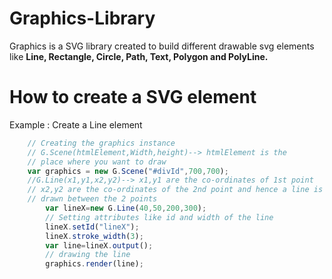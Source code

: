 # Graphics-Library
Graphics is a SVG library created to build different drawable svg elements like <b>Line, Rectangle, Circle, Path, Text, Polygon and PolyLine. </b>

# How to create a SVG element
Example : Create a Line element
```javascript
    // Creating the graphics instance
    // G.Scene(htmlElement,Width,height)--> htmlElement is the 
    // place where you want to draw
    var graphics = new G.Scene("#divId",700,700);
    //G.Line(x1,y1,x2,y2)--> x1,y1 are the co-ordinates of 1st point
    // x2,y2 are the co-ordinates of the 2nd point and hence a line is
    // drawn between the 2 points
		var lineX=new G.Line(40,50,200,300);
		// Setting attributes like id and width of the line
		lineX.setId("lineX");
		lineX.stroke_width(3);
		var line=lineX.output();
		// drawing the line
		graphics.render(line);


```

